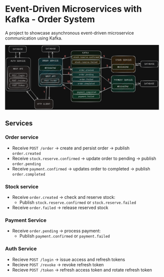 # Event-Driven Microservices with Kafka - Order System
A project to showcase asynchronous event-driven microservice communication using Kafka.

![architecture](https://github.com/szgergo11/order-microservices-spring/blob/master/assets/architecture.png)

## Services

### Order service
* Receive `POST /order` -> create and persist order -> publish `order.created`
* Receive `stock.reserve.confirmed` -> update order to pending -> publish `order.pending`
* Receive `payment.confirmed` → updates order to completed -> publish `order.completed`

### Stock service
* Receive `order.created` -> check and reserve stock:
  * Publish `stock.reserve.confirmed` or `stock.reserve.failed`
* Receive `order.failed` -> release reserved stock
    
### Payment Service
* Receive `order.pending` -> process payment:
  * Publish `payment.confirmed` or `payment.failed`

### Auth Service
* Recieve `POST /login` -> issue access and refresh tokens
* Recieve `POST /revoke` -> revoke refresh token
* Recieve `POST /token` -> refresh access token and rotate refresh token

